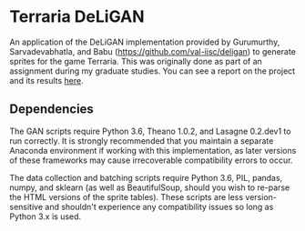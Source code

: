 # Terraria DeLiGAN
An application of the DeLiGAN implementation provided by Gurumurthy, Sarvadevabhatla, and Babu (https://github.com/val-iisc/deligan) to generate sprites for the game Terraria. This was originally done as part of an assignment during my graduate studies. You can see a report on the project and its results <a href="https://drive.google.com/file/d/1T8N-uN0D5FKRF5f3qMBPN4uJpfUWl2fN/view?usp=sharing" target="_blank">here</a>. 

## Dependencies
The GAN scripts require Python 3.6, Theano 1.0.2, and Lasagne 0.2.dev1 to run correctly. It is strongly recommended that you maintain a separate Anaconda environment if working with this implementation, as later versions of these frameworks may cause irrecoverable compatibility errors to occur. 

The data collection and batching scripts require Python 3.6, PIL, pandas, numpy, and sklearn (as well as BeautifulSoup, should you wish to re-parse the HTML versions of the sprite tables). These scripts are less version-sensitive and shouldn't experience any compatibility issues so long as Python 3.x is used.
